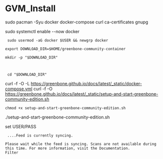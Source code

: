 # GVM_Install

sudo pacman -Syu docker docker-compose curl ca-certificates gnupg
  
  sudo systemctl enable --now docker
 
     sudo usermod -aG docker $USER && newgrp docker
   
    export DOWNLOAD_DIR=$HOME/greenbone-community-container

    mkdir -p "$DOWNLOAD_DIR"
  


     cd "$DOWNLOAD_DIR"

curl -f -O -L https://greenbone.github.io/docs/latest/_static/docker-compose.yml
curl -f -O https://greenbone.github.io/docs/latest/_static/setup-and-start-greenbone-community-edition.sh
    
    chmod +x setup-and-start-greenbone-community-edition.sh

 ./setup-and-start-greenbone-community-edition.sh

set USER/PASS

     ....Feed is currently syncing.

    Please wait while the feed is syncing. Scans are not available during this time. For more information, visit the Documentation.
    Filter
 
